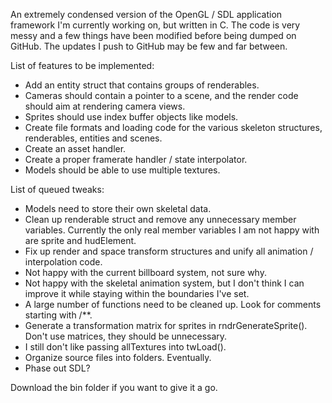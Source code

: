 An extremely condensed version of the OpenGL / SDL application framework I'm currently working on, but written in C. The code is very messy and a few things have been modified before being dumped on GitHub. The updates I push to GitHub may be few and far between.

List of features to be implemented:
* Add an entity struct that contains groups of renderables.
* Cameras should contain a pointer to a scene, and the render code should aim at rendering camera views.
* Sprites should use index buffer objects like models.
* Create file formats and loading code for the various skeleton structures, renderables, entities and scenes.
* Create an asset handler.
* Create a proper framerate handler / state interpolator.
* Models should be able to use multiple textures.

List of queued tweaks:
* Models need to store their own skeletal data.
* Clean up renderable struct and remove any unnecessary member variables. Currently the only real member variables I am not happy with are sprite and hudElement.
* Fix up render and space transform structures and unify all animation / interpolation code.
* Not happy with the current billboard system, not sure why.
* Not happy with the skeletal animation system, but I don't think I can improve it while staying within the boundaries I've set.
* A large number of functions need to be cleaned up. Look for comments starting with /**.
* Generate a transformation matrix for sprites in rndrGenerateSprite(). Don't use matrices, they should be unnecessary.
* I still don't like passing allTextures into twLoad().
* Organize source files into folders. Eventually.
* Phase out SDL?

Download the bin folder if you want to give it a go.